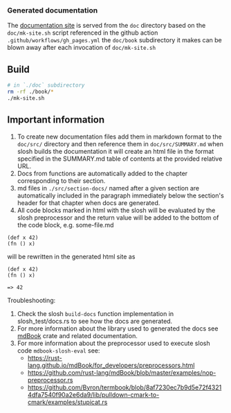 ### Generated documentation
The [documentation site](https://sl-sh-dev.github.io/sl-sh/) is served from the `doc` directory
based on the `doc/mk-site.sh` script referenced in the github action `.github/workflows/gh_pages.yml`
the `doc/book` subdirectory it makes can be blown away after each invocation of `doc/mk-site.sh`

## Build

```bash
# in `./doc` subdirectory
rm -rf ./book/*
./mk-site.sh
```


## Important information

1. To create new documentation files add them in markdown format to the `doc/src/` directory and
then reference them in `doc/src/SUMMARY.md` when slosh builds the documentation it will create
an html file in the format specified in the SUMMARY.md table of contents at the provided relative URL.
2. Docs from functions are automatically added to the chapter corresponding to their section.
3. md files in `./src/section-docs/` named after a given section are automatically included in the paragraph
immediately below the section's header for that chapter when docs are generated.
4. All code blocks marked in html with  the slosh will be evaluated by the slosh preprocessor
and the return value will be added to the bottom of the code block, e.g.
some-file.md
```slosh
(def x 42)
(fn () x)
```

will be rewritten in the generated html site as
```
(def x 42)
(fn () x)

=> 42
```


Troubleshooting:
1. Check the slosh `build-docs` function implementation in slosh_test/docs.rs to see how the docs are generated.
2. For more information about the library used to generated the docs see [mdBook](https://rust-lang.github.io/mdBook/index.html)
crate and related documentation.
3. For more information about the preprocessor used to execute slosh code `mdbook-slosh-eval` see:
    - https://rust-lang.github.io/mdBook/for_developers/preprocessors.html
    - https://github.com/rust-lang/mdBook/blob/master/examples/nop-preprocessor.rs
    - https://github.com/Byron/termbook/blob/8af7230ec7b9d5e72f43214dfa7540f90a2e6da9/lib/pulldown-cmark-to-cmark/examples/stupicat.rs
